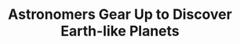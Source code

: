 ---
layout: page
title:  Astronomers Gear Up to Discover Earth-like Planets
description: >
    As part of an international team of exoplanets hunters, we are developing a technique to detect faint dust clouds around other stars, many of which might hide Earth-like planets. Funded by NASA, our team
	is in the middle of carrying out tests to demonstrate the feasibility of these observations using both apertures of the Large Binocular Telescope, or LBT, in Arizona. The project aims at determining
	how difficult it would be to achieve the desired results before committing to a billion-dollar space telescope mission.
img: assets/img/Fomalhautb.jpg
redirect: https://uanews.arizona.edu/story/astronomers-gear-up-to-discover-earth-like-planets
importance: 10
category: press
---